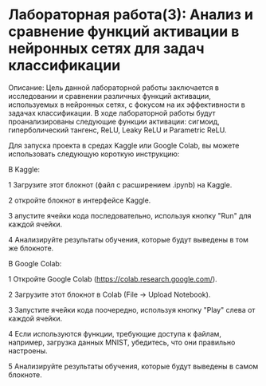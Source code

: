 # Лабораторная работа(3): Анализ и сравнение функций активации в нейронных сетях для задач классификации

Описание:
Цель данной лабораторной работы заключается в исследовании и сравнении различных функций активации, используемых в нейронных сетях, с фокусом на их эффективности в задачах классификации. В ходе лабораторной работы будут проанализированы следующие функции активации: сигмоид, гиперболический тангенс, ReLU, Leaky ReLU и Parametric ReLU.

Для запуска проекта в средах Kaggle или Google Colab, вы можете использовать следующую короткую инструкцию:


В Kaggle:

1 Загрузите этот блокнот (файл с расширением .ipynb) на Kaggle.

2 откройте блокнот в интерфейсе Kaggle.

3 апустите ячейки кода последовательно, используя кнопку "Run" для каждой ячейки.

4 Анализируйте результаты обучения, которые будут выведены в том же блокноте.

В Google Colab:

1 Откройте Google Colab (https://colab.research.google.com/).

2 Загрузите этот блокнот в Colab (File -> Upload Notebook).

3 Запустите ячейки кода поочередно, используя кнопку "Play" слева от каждой ячейки.

4 Если используются функции, требующие доступа к файлам, например, загрузка данных MNIST, убедитесь, что они правильно настроены.

5 Анализируйте результаты обучения, которые будут выведены в самом блокноте.

